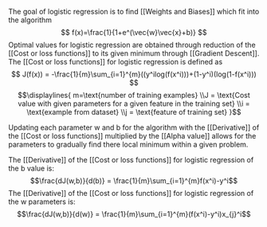 The goal of logistic regression is to find [[Weights and Biases]] which fit into the algorithm
$$ f(x)=\frac{1}{1+e^(\vec{w}\vec{x}+b)} $$
Optimal values for logistic regression are obtained through reduction of the [[Cost or loss functions]] to its given minimum through [[Gradient Descent]]. The [[Cost or loss functions]] for logistic regression is defined as 
$$ J(f(x)) = -\frac{1}{m}\sum_{i=1}^{m}((y^ilog(f(x^i)))+(1-y^i)(log(1-f(x^i))) $$
$$\displaylines{ m=\text{number of training examples}
\\J = \text{Cost value with given parameters for a given feature in the training set}
\\i = \text{example from dataset}
\\j = \text{feature of training set} }$$

Updating each parameter w and b for the algorithm with the [[Derivative]] of the [[Cost or loss functions]] multiplied by the [[Alpha value]] allows for the parameters to gradually find there local minimum within a given problem. 

The [[Derivative]] of the [[Cost or loss functions]] for logistic regression of the b value is:
$$\frac{dJ(w,b)}{d(b)} = \frac{1}{m}\sum_{i=1}^{m}f(x^i)-y^i$$
The [[Derivative]] of the [[Cost or loss functions]] for logistic regression of the w parameters is:
$$\frac{dJ(w,b)}{d(w)} = \frac{1}{m}\sum_{i=1}^{m}(f(x^i)-y^i)x_{j}^i$$